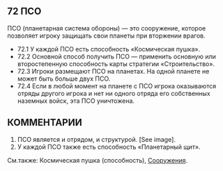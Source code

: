 72 ПСО
---

ПСО (планетарная система обороны) — это сооружение, которое позволяет игроку защищать свои планеты при вторжении врагов.
* 72.1 У каждой ПСО есть способность «Космическая пушка».
* 72.2 Основной способ получить ПСО — применить основную или второстепенную способность карты стратегии «Строительство».
* 72.3 Игроки размещают ПСО на планетах. На одной планете не может быть больше двух ПСО.
* 72.4 Если в любой момент на планете с ПСО игрока оказываются отряды другого игрока и нет ни одного отряда его собственных наземных войск, эта ПСО уничтожена.

КОММЕНТАРИИ
---
1) ПСО является и отрядом, и структурой. [See image].
2) У каждой ПСО также есть способность «Планетарный щит».

См.также: Космическая пушка (способность), [Сооружения](structures.md).
